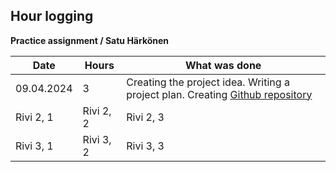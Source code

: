## Hour logging

**Practice assignment / Satu Härkönen**

| Date | Hours | What was done |
|----------|----------|----------|
| 09.04.2024 | 3 | Creating the project idea. Writing a project plan. Creating [Github repository](https://github.com/satuhark/practice-assignment) |
| Rivi 2, 1 | Rivi 2, 2 | Rivi 2, 3 |
| Rivi 3, 1 | Rivi 3, 2 | Rivi 3, 3 |
